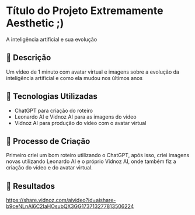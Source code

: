 # Título do Projeto Extremamente Aesthetic ;)
A inteligência artificial e sua evolução

## 📒 Descrição
Um vídeo de 1 minuto com avatar virtual e imagens sobre a evolução da inteligência artificial e como ela mudou nos últimos anos

## 🤖 Tecnologias Utilizadas
 - ChatGPT para criação do roteiro
 - Leonardo AI e Vidnoz AI para as imagens do vídeo
 - Vidnoz AI para produção do vídeo com o avatar virtual

## 🧐 Processo de Criação
Primeiro criei um bom roteiro utilizando o ChatGPT, após isso, criei imagens novas utilizando Leonardo AI e o próprio Vidnoz AI, onde também fiz a criação do vídeo e do avatar virtual.

## 🚀 Resultados
https://share.vidnoz.com/aivideo?id=aishare-b9ceNLnAl6C2IaHOsubQX3GG173713277813506224

